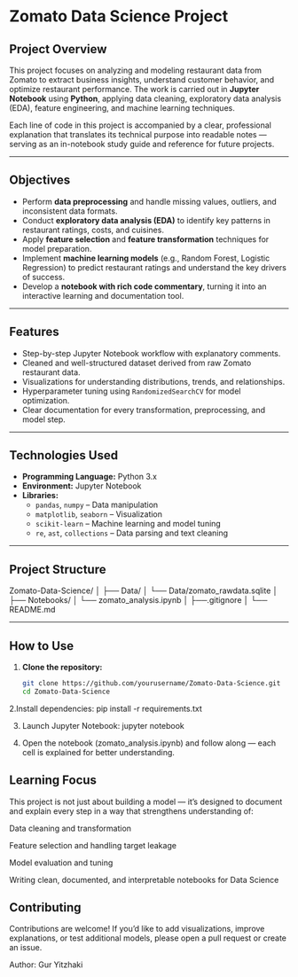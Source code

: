 #  Zomato Data Science Project  

##  Project Overview  
This project focuses on analyzing and modeling restaurant data from Zomato to extract business insights, understand customer behavior, and optimize restaurant performance. The work is carried out in **Jupyter Notebook** using **Python**, applying data cleaning, exploratory data analysis (EDA), feature engineering, and machine learning techniques.  

Each line of code in this project is accompanied by a clear, professional explanation that translates its technical purpose into readable notes — serving as an in-notebook study guide and reference for future projects.  

---

##  Objectives  
- Perform **data preprocessing** and handle missing values, outliers, and inconsistent data formats.  
- Conduct **exploratory data analysis (EDA)** to identify key patterns in restaurant ratings, costs, and cuisines.  
- Apply **feature selection** and **feature transformation** techniques for model preparation.  
- Implement **machine learning models** (e.g., Random Forest, Logistic Regression) to predict restaurant ratings and understand the key drivers of success.  
- Develop a **notebook with rich code commentary**, turning it into an interactive learning and documentation tool.  

---

## Features  
- Step-by-step Jupyter Notebook workflow with explanatory comments.  
- Cleaned and well-structured dataset derived from raw Zomato restaurant data.  
- Visualizations for understanding distributions, trends, and relationships.  
- Hyperparameter tuning using `RandomizedSearchCV` for model optimization.  
- Clear documentation for every transformation, preprocessing, and model step.  

---

##  Technologies Used  
- **Programming Language:** Python 3.x  
- **Environment:** Jupyter Notebook  
- **Libraries:**  
  - `pandas`, `numpy` – Data manipulation  
  - `matplotlib`, `seaborn` – Visualization  
  - `scikit-learn` – Machine learning and model tuning  
  - `re`, `ast`, `collections` – Data parsing and text cleaning  

---

##  Project Structure
Zomato-Data-Science/
│
├── Data/
│ └── Data/zomato_rawdata.sqlite
│
├── Notebooks/
│ └── zomato_analysis.ipynb
│
├──.gitignore
│
└── README.md


---

##  How to Use  
1. **Clone the repository:**  
   ```bash
   git clone https://github.com/yourusername/Zomato-Data-Science.git
   cd Zomato-Data-Science

2.Install dependencies:
  pip install -r requirements.txt

3. Launch Jupyter Notebook:
   jupyter notebook

4. Open the notebook (zomato_analysis.ipynb) and follow along — each cell is explained for better understanding.


## Learning Focus

This project is not just about building a model — it’s designed to document and explain every step in a way that strengthens understanding of:

Data cleaning and transformation

Feature selection and handling target leakage

Model evaluation and tuning

Writing clean, documented, and interpretable notebooks for Data Science



## Contributing
Contributions are welcome!
If you’d like to add visualizations, improve explanations, or test additional models, please open a pull request or create an issue.


Author: Gur Yitzhaki
